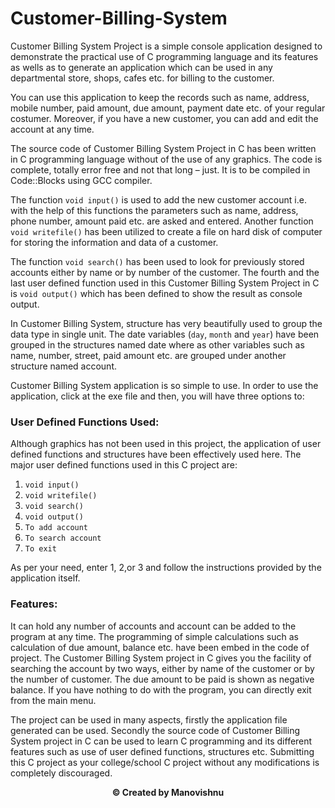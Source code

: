 # Customer-Billing-System
Customer Billing System Project is a simple console application designed to demonstrate the practical use of C programming language and its features as wells as to generate an application which can be used in any departmental store, shops, cafes etc. for billing to the customer.

You can use this application to keep the records such as name, address, mobile number, paid amount, due amount, payment date etc. of your regular costumer. Moreover, if you have a new customer, you can add and edit the account at any time.

The source code of Customer Billing System Project in C has been written in C programming language without of the use of any graphics. The code is complete, totally error free and not that long – just. It is to be compiled in Code::Blocks  using GCC compiler.



The function `void input()` is used to add the new customer account i.e. with the help of this functions the parameters such as name, address, phone number, amount paid etc. are asked and entered. Another function `void writefile()` has been utilized to create a file on hard disk of computer for storing the information and data of a customer.

The function `void search()` has been used to look for previously stored accounts either by name or by number of the customer. The fourth and the last user defined function used in this Customer Billing System Project in C is `void output()` which has been defined to show the result as console output.

In Customer Billing System, structure has very beautifully used to group the data type in single unit. The date variables (`day`, `month` and `year`) have been grouped in the structures named date where as other variables such as name, number, street, paid amount etc. are grouped under another structure named account.

Customer Billing System application is so simple to use. In order to use the application, click at the exe file and then, you will have three options to:
### User Defined Functions Used:

Although graphics has not been used in this project, the application of user defined functions and structures have been effectively used here. The major user defined functions used in this C project are:
1. `void input()`                                                                                                                  
2. `void writefile()`                                                                                                                  
3. `void search()`                                                                                                                     
4. `void output()`
1. `To add account`
2. `To search account`
3. `To exit`

As per your need, enter 1, 2,or 3 and follow the instructions provided by the application itself.

### Features:

It can hold any number of accounts and account can be added to the program at any time.
The programming of simple calculations such as calculation of due amount, balance etc. have been embed in the code of project.
The Customer Billing System project in C gives you the facility of searching the account by two ways, either by name of the customer or by the number of customer.
The due amount to be paid is shown as negative balance.
If you have nothing to do with the program, you can directly exit from the main menu.

The project can be used in many aspects, firstly the application file generated can be used. Secondly the source code of Customer Billing System project in C can be used to learn C programming and its different features such as use of user defined functions, structures etc. Submitting this C project as your college/school C project without any modifications is completely discouraged.

<p align="center"><b>© Created by Manovishnu</b></p?
